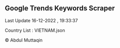

## Google Trends Keywords Scraper 
 
Last Update 16-12-2022 , 19:33:37

Country List :
VIETNAM.json



© Abdul Muttaqin 
